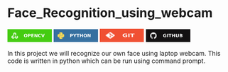 # Face_Recognition_using_webcam
<img src="Images/opencv.svg" width="100"> <img src="Images/python_logo.svg" width="100"> <img src="Images/git_logo.svg" width="100" height="30"> <img src="Images/github_logo.svg" width="100">

In this project we will recognize our own face using laptop webcam. This code is written in python which can be run using command prompt.

